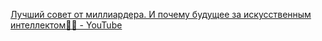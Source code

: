[Лучший совет от миллиардера. И почему будущее за искусственным интеллектом☝🏼 - YouTube](https://www.youtube.com/shorts/CoyMAvckXmE?feature=share)
